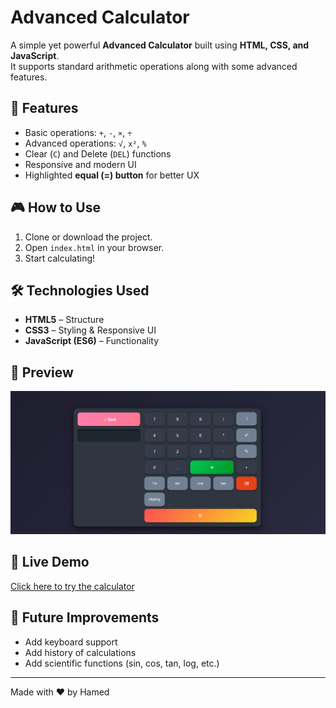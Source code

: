 # Advanced Calculator

A simple yet powerful **Advanced Calculator** built using **HTML, CSS, and JavaScript**.  
It supports standard arithmetic operations along with some advanced features.

## 🚀 Features

- Basic operations: `+`, `-`, `×`, `÷`
- Advanced operations: `√`, `x²`, `%`
- Clear (`C`) and Delete (`DEL`) functions
- Responsive and modern UI
- Highlighted **equal (=) button** for better UX

## 🎮 How to Use

1. Clone or download the project.
2. Open `index.html` in your browser.
3. Start calculating!

## 🛠️ Technologies Used

- **HTML5** – Structure
- **CSS3** – Styling & Responsive UI
- **JavaScript (ES6)** – Functionality

## 📸 Preview

![Calculator Preview](image.png)

## 🚀 Live Demo
[Click here to try the calculator](https://your-username.github.io/advanced-calculator/)


## 📌 Future Improvements

- Add keyboard support
- Add history of calculations
- Add scientific functions (sin, cos, tan, log, etc.)

---

Made with ❤️ by Hamed

